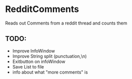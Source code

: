# RedditComments
Reads out Comments from a reddit thread and counts them


## TODO:
* Improve InfoWindow
* Improve String split (punctuation,\n)
* Exitbutton on infoWindow
* Save List to file
* info about what "more comments" is
